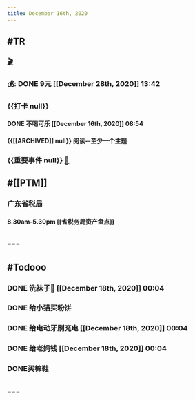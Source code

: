 ```yaml
---
title: December 16th, 2020
---
```


## #TR
### [🎬]([[PTM]])

### [💰]([[Bill]]): DONE 9元 [[December 28th, 2020]] 13:42

### {{打卡 null}}
#### DONE 不喝可乐 [[December 16th, 2020]] 08:54

#### {{[[ARCHIVED]] null}} 阅读--至少一个主题

### {{重要事件 null}} [🧸]([[Theday]])
#### 

## #[[PTM]]
### 广东省税局
#### 8.30am-5.30pm  [[省税务局资产盘点]]
##### 

## ---

## #Todooo
### DONE 洗袜子🧦 [[December 18th, 2020]] 00:04

### DONE 给小猫买粉饼

### DONE 给电动牙刷充电 [[December 18th, 2020]] 00:04

### DONE 给老妈钱 [[December 18th, 2020]] 00:04

### DONE买棉鞋

## ---

## 
